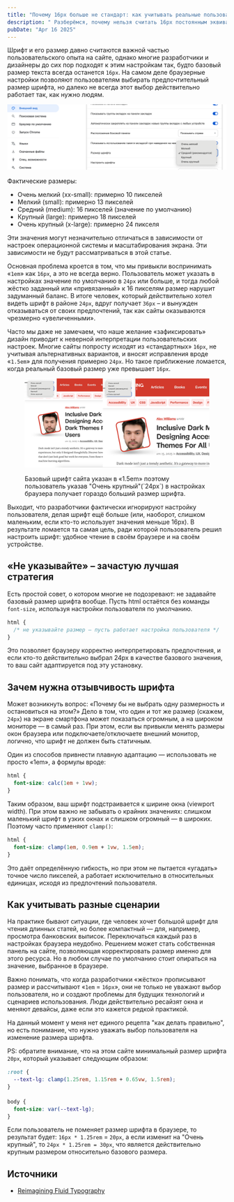 ```yaml
---
title: "Почему 16px больше не стандарт: как учитывать реальные пользовательские настройки шрифта"
description: " Разберёмся, почему нельзя считать 16px постоянным эквивалентом 1em, как корректно учитывать пользовательские предпочтения к размеру шрифта и зачем оставлять браузеру свободу в отображении текста."
pubDate: "Apr 16 2025"
---
```


Шрифт и его размер давно считаются важной частью пользовательского опыта на сайте, однако многие разработчики и дизайнеры до сих пор подходят к этим настройкам так, будто базовый размер текста всегда останется `16px`. На самом деле браузерные настройки позволяют пользователям выбирать предпочтительный размер шрифта, но далеко не всегда этот выбор действительно работает так, как нужно людям.

![](./browser-change-size.png)

Фактические размеры:
- Очень мелкий (xx-small): примерно 10 пикселей
- Мелкий (small): примерно 13 пикселей
- Средний (medium): 16 пикселей (значение по умолчанию)
- Крупный (large): примерно 18 пикселей
- Очень крупный (x-large): примерно 24 пикселя

Эти значения могут незначительно отличаться в зависимости от настроек операционной системы и масштабирования экрана. Эти зависимости не будут рассматриваться в этой статье.

Основная проблема кроется в том, что мы привыкли воспринимать «`1em`» как `16px`, а это не всегда верно. Пользователь может указать в настройках значение по умолчанию в `24px` или больше, и тогда любой жёстко заданный или «привязанный» к 16 пикселям размер нарушит задуманный баланс. В итоге человек, который действительно хотел видеть шрифт в районе `24px`, вдруг получает `36px` – и вынужден отказываться от своих предпочтений, так как сайты оказываются чрезмерно «увеличенными».

Часто мы даже не замечаем, что наше желание «зафиксировать» дизайн приводит к неверной интерпретации пользовательских настроек. Многие сайты попросту исходят из «стандартных» `16px`, не учитывая альтернативных вариантов, и вносят исправления вроде «`1.5em`» для получения примерно `24px`. Но такое приближение ломается, когда реальный базовый размер уже превышает `16px`.

<figure>

  ![](./change-default-font-size.png)

  <figcaption>
    Базовый шрифт сайта указан в «1.5em» поэтому пользователь указав "Очень крупный"(`24px`) в настройках браузера получает гораздо больший размер шрифта.
  </figcaption>
</figure>

Выходит, что разработчики фактически игнорируют настройку пользователя, делая шрифт ещё больше (или, наоборот, слишком маленьким, если кто-то использует значения меньше 16px). В результате ломается та самая цель, ради которой пользователь решил настроить шрифт: удобное чтение в своём браузере и на своём устройстве.

## «Не указывайте» – зачастую лучшая стратегия

Есть простой совет, о котором многие не подозревают: не задавайте базовый размер шрифта вообще. Пусть html остаётся без команды `font-size`, используя настройки пользователя по умолчанию.

```css
html {
  /* не указывайте размер – пусть работает настройка пользователя */
}
```

Это позволяет браузеру корректно интерпретировать предпочтения, и если кто-то действительно выбрал 24px в качестве базового значения, то ваш сайт адаптируется под эту установку.

## Зачем нужна отзывчивость шрифта
Может возникнуть вопрос: «Почему бы не выбрать одну размерность и остановиться на этом?» Дело в том, что один и тот же размер (скажем, `24px`) на экране смартфона может показаться огромным, а на широком мониторе — в самый раз. При этом, если вы привыкли менять размеры окон браузера или подключаете/отключаете внешний монитор, логично, что шрифт не должен быть статичным.

Один из способов привнести плавную адаптацию — использовать не просто «1em», а формулы вроде:

```css
html {
  font-size: calc(1em + 1vw);
}
```

Таким образом, ваш шрифт подстраивается к ширине окна (viewport width). При этом важно не забывать о крайних значениях: слишком маленький шрифт в узких окнах и слишком огромный — в широких. Поэтому часто применяют `clamp()`:

```css
html {
  font-size: clamp(1em, 0.9em + 1vw, 1.5em);
}
```

Это даёт определённую гибкость, но при этом не пытается «угадать» точное число пикселей, а работает исключительно в относительных единицах, исходя из предпочтений пользователя.

## Как учитывать разные сценарии
На практике бывают ситуации, где человек хочет большой шрифт для чтения длинных статей, но более компактный — для, например, просмотра банковских выписок. Переключаться каждый раз в настройках браузера неудобно. Решением может стать собственная панель на сайте, позволяющая корректировать размер именно для этого ресурса. Но в любом случае по умолчанию стоит опираться на значение, выбранное в браузере.

Важно понимать, что когда разработчики «жёстко» прописывают размер и рассчитывают «`1em` = `16px`», они не только не уважают выбор пользователя, но и создают проблемы для будущих технологий и сценариев использования. Люди действительно ресайзят окна и меняют девайсы, даже если это кажется редкой практикой.

На данный момент у меня нет единого рецепта "как делать правильно", но есть понимание, что нужно уважать выбор пользователя на изменение размера шрифта.

PS: обратите внимание, что на этом сайте минимальный размер шрифта `20px`, который указывает следующим образом:

```css
:root {
  --text-lg: clamp(1.25rem, 1.15rem + 0.65vw, 1.5rem);
}

body {
  font-size: var(--text-lg);
}
```

Если пользователь не поменяет размер шрифта в браузере, то результат будет: `16px * 1.25rem` = `20px`, а если изменит на "Очень крупный", то `24px * 1.25rem = 30px`, что является действительно крупным размером относительно базового размера.

## Источники
- [Reimagining Fluid Typography](https://www.oddbird.net/2025/02/12/fluid-type/)
